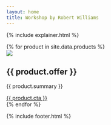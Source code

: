 ```yaml
---
layout: home
title: Workshop by Robert Williams
---
```


{% include explainer.html %}

<div class="homepage wrap">
	{% for product in site.data.products %}
		<div class="{{ product.name }}">
			<a href="{{ product.permalink }}"><img class="preview" src="{{ product.pic }}"></a>
			<h2>{{ product.offer }} <!--<span class="price">{{ product.price }}</span>--></h2>
			<p>{{ product.summary }}</p>
			<a href="{{ product.permalink }}">{{ product.cta }}</a>
		</div>	
	{% endfor %}
</div>



{% include footer.html %}